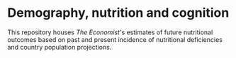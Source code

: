 # Demography, nutrition and cognition

This repository houses _The Economist_'s estimates of future nutritional outcomes based on past and present incidence of nutritional deficiencies and country population projections. 
